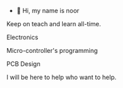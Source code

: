 - 👋 Hi, my name is noor 

Keep on teach and learn all-time.

Electronics

Micro-controller's programming


PCB Design

I will be here to help who want to help.

<!---
rundawn84ncc/rundawn84ncc is a ✨ special ✨ repository because its `README.md` (this file) appears on your GitHub profile.
You can click the Preview link to take a look at your changes.
--->
